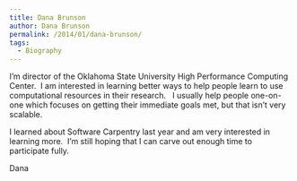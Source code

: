 ```yaml
---
title: Dana Brunson
author: Dana Brunson
permalink: /2014/01/dana-brunson/
tags:
  - Biography
---
```

I&#8217;m director of the Oklahoma State University High Performance Computing Center.  I am interested in learning better ways to help people learn to use computational resources in their research.   I usually help people one-on-one which focuses on getting their immediate goals met, but that isn&#8217;t very scalable.

I learned about Software Carpentry last year and am very interested in learning more.  I&#8217;m still hoping that I can carve out enough time to participate fully.

Dana
